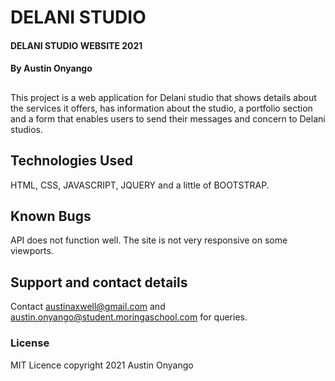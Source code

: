 # DELANI STUDIO
#### DELANI STUDIO WEBSITE 2021
#### By Austin Onyango
## 
This project is a web application for Delani studio that shows details about the services it offers, has information about the studio, a portfolio section and a form that enables users to send their messages and concern to Delani studios.
## Technologies Used
HTML, CSS, JAVASCRIPT, JQUERY and a little of BOOTSTRAP.
## Known Bugs
API does not function well.
The site is not very responsive on some viewports.
## Support and contact details
Contact austinaxwell@gmail.com and austin.onyango@student.moringaschool.com for queries.
### License
MIT Licence copyright 2021 Austin Onyango